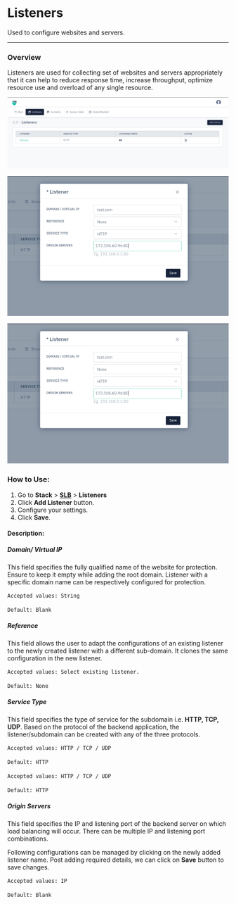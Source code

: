 # Listeners
Used to configure websites and servers.

---

### Overview

Listeners are used for collecting set of websites and servers appropriately that it can help to reduce response time, increase throughput, optimize resource use and overload of any single resource.

![Listener1](/img/adc/v8/docs/listeners_1.png)

![Listener2](/img/adc/v8/docs/listeners_2.png)


![Listener2](/img/adc/v8/docs/listeners_2.png)


### How to Use:

1. Go to **Stack** > [**SLB**](/enterprise/adc) > **Listeners** 
2. Click **Add Listener** button.
3. Configure your settings.
4. Click **Save**.

#### Description:

##### **Domain/ Virtual IP**

This field specifies the fully qualified name of the website for protection. Ensure to keep it empty while adding the root domain. Listener with a specific domain name can be respectively configured for protection.

    Accepted values: String

    Default: Blank 

##### **Reference**

This field allows the user to adapt the configurations of an existing listener to the newly created listener with a different sub-domain. It clones the same configuration in the new listener.

    Accepted values: Select existing listener.

    Default: None 

##### **Service Type**

This field specifies the type of service for the subdomain i.e. **HTTP, TCP, UDP**. Based on the protocol of the backend application, the listener/subdomain can be created with any of the three protocols.

    Accepted values: HTTP / TCP / UDP

    Default: HTTP 

    Accepted values: HTTP / TCP / UDP

    Default: HTTP 

##### **Origin Servers**

This field specifies the IP and listening port of the backend server on which load balancing will occur. There can be multiple IP and listening port combinations.

Following configurations can be managed by clicking on the newly added listener name. Post adding required details, we can click on **Save** button to save changes.

    Accepted values: IP

    Default: Blank 
